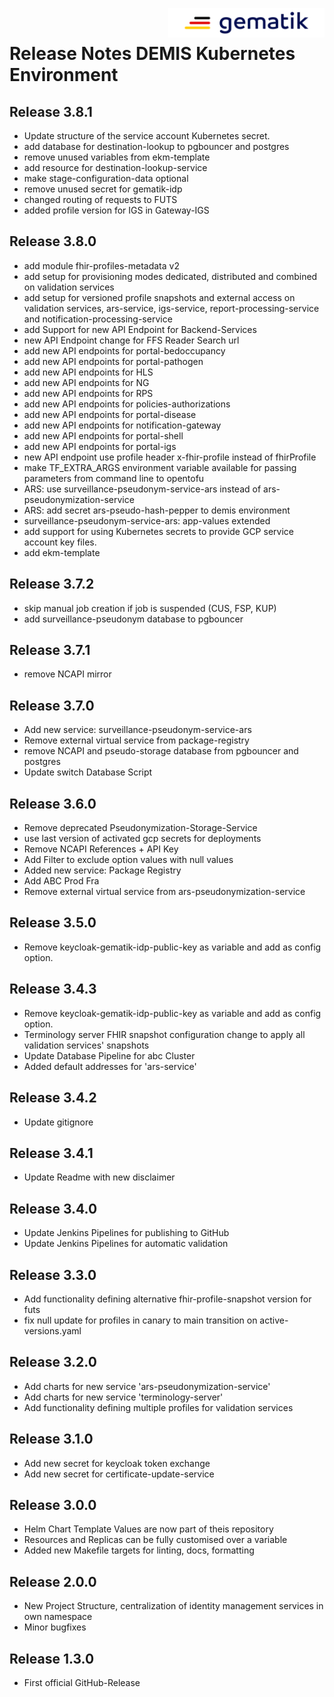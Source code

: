 <img align="right" alt="gematik" width="250" height="47" src="media/Gematik_Logo_Flag.png"/> <br/>    

# Release Notes DEMIS Kubernetes Environment

## Release 3.8.1
- Update structure of the service account Kubernetes secret.
- add database for destination-lookup to pgbouncer and postgres
- remove unused variables from ekm-template
- add resource for destination-lookup-service
- make stage-configuration-data optional
- remove unused secret for gematik-idp
- changed routing of requests to FUTS
- added profile version for IGS in Gateway-IGS

## Release 3.8.0
- add module fhir-profiles-metadata v2
- add setup for provisioning modes dedicated, distributed and combined on validation services
- add setup for versioned profile snapshots and external access on validation services, ars-service, igs-service, report-processing-service and notification-processing-service
- add Support for new API Endpoint for Backend-Services
- new API Endpoint change for FFS Reader Search url
- add new API endpoints for portal-bedoccupancy
- add new API endpoints for portal-pathogen
- add new API endpoints for HLS
- add new API endpoints for NG
- add new API endpoints for RPS
- add new API endpoints for policies-authorizations
- add new API endpoints for portal-disease
- add new API endpoints for notification-gateway
- add new API endpoints for portal-shell
- add new API endpoints for portal-igs
- new API endpoint use profile header x-fhir-profile instead of fhirProfile
- make TF_EXTRA_ARGS environment variable available for passing parameters from command line to opentofu
- ARS: use surveillance-pseudonym-service-ars instead of ars-pseudonymization-service   
- ARS: add secret ars-pseudo-hash-pepper to demis environment
- surveillance-pseudonym-service-ars: app-values extended 
- add support for using Kubernetes secrets to provide GCP service account key files.
- add ekm-template

## Release 3.7.2
- skip manual job creation if job is suspended (CUS, FSP, KUP)
- add surveillance-pseudonym database to pgbouncer

## Release 3.7.1
- remove NCAPI mirror

## Release 3.7.0
- Add new service: surveillance-pseudonym-service-ars
- Remove external virtual service from package-registry
- remove NCAPI and pseudo-storage database from pgbouncer and postgres
- Update switch Database Script

## Release 3.6.0
- Remove deprecated Pseudonymization-Storage-Service
- use last version of activated gcp secrets for deployments
- Remove NCAPI References + API Key
- Add Filter to exclude option values with null values
- Added new service: Package Registry
- Add ABC Prod Fra
- Remove external virtual service from ars-pseudonymization-service

## Release 3.5.0
- Remove keycloak-gematik-idp-public-key as variable and add as config option.

## Release 3.4.3
- Remove keycloak-gematik-idp-public-key as variable and add as config option.
- Terminology server FHIR snapshot configuration change to apply all validation services' snapshots
- Update Database Pipeline for abc Cluster
- Added default addresses for 'ars-service'

## Release 3.4.2
- Update gitignore
 
## Release 3.4.1
- Update Readme with new disclaimer

## Release 3.4.0
- Update Jenkins Pipelines for publishing to GitHub 
- Update Jenkins Pipelines for automatic validation 

## Release 3.3.0
- Add functionality defining alternative fhir-profile-snapshot version for futs
- fix null update for profiles in canary to main transition on active-versions.yaml

## Release 3.2.0
- Add charts for new service 'ars-pseudonymization-service'
- Add charts for new service 'terminology-server'
- Add functionality defining multiple profiles for validation services

## Release 3.1.0
- Add new secret for keycloak token exchange
- Add new secret for certificate-update-service

## Release 3.0.0
- Helm Chart Template Values are now part of theis repository
- Resources and Replicas can be fully customised over a variable
- Added new Makefile targets for linting, docs, formatting

## Release 2.0.0
- New Project Structure, centralization of identity management services in own namespace
- Minor bugfixes

## Release 1.3.0
- First official GitHub-Release
